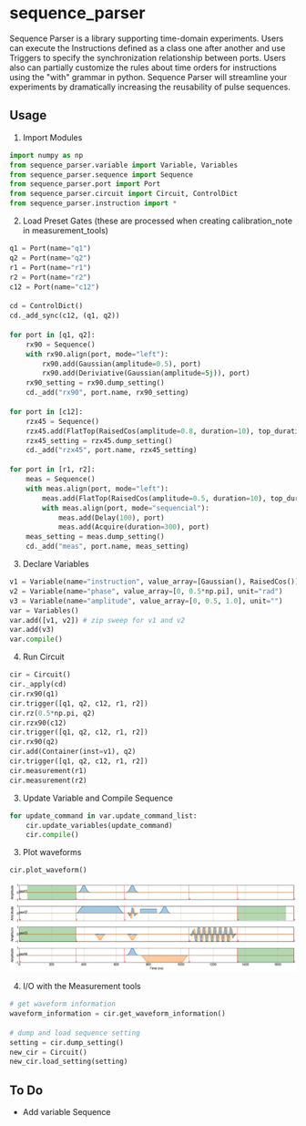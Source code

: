 # sequence_parser
Sequence Parser is a library supporting time-domain experiments.
Users can execute the Instructions defined as a class one after another and use Triggers to specify the synchronization relationship between ports.
Users also can partially customize the rules about time orders for instructions using the "with" grammar in python.
Sequence Parser will streamline your experiments by dramatically increasing the reusability of pulse sequences.

## Usage

1. Import Modules
```python
import numpy as np
from sequence_parser.variable import Variable, Variables
from sequence_parser.sequence import Sequence
from sequence_parser.port import Port
from sequence_parser.circuit import Circuit, ControlDict
from sequence_parser.instruction import *
```

2. Load Preset Gates (these are processed when creating calibration_note in measurement_tools)
```python
q1 = Port(name="q1")
q2 = Port(name="q2")
r1 = Port(name="r1")
r2 = Port(name="r2")
c12 = Port(name="c12")

cd = ControlDict()
cd._add_sync(c12, (q1, q2))

for port in [q1, q2]:
    rx90 = Sequence()
    with rx90.align(port, mode="left"):
        rx90.add(Gaussian(amplitude=0.5), port)
        rx90.add(Deriviative(Gaussian(amplitude=5j)), port)
    rx90_setting = rx90.dump_setting()
    cd._add("rx90", port.name, rx90_setting)
    
for port in [c12]:
    rzx45 = Sequence()
    rzx45.add(FlatTop(RaisedCos(amplitude=0.8, duration=10), top_duration=300), port)
    rzx45_setting = rzx45.dump_setting()
    cd._add("rzx45", port.name, rzx45_setting)

for port in [r1, r2]:
    meas = Sequence()
    with meas.align(port, mode="left"):
        meas.add(FlatTop(RaisedCos(amplitude=0.5, duration=10), top_duration=400), port)
        with meas.align(port, mode="sequencial"):
            meas.add(Delay(100), port)
            meas.add(Acquire(duration=300), port)
    meas_setting = meas.dump_setting()
    cd._add("meas", port.name, meas_setting)
```

3. Declare Variables
```python
v1 = Variable(name="instruction", value_array=[Gaussian(), RaisedCos()], unit="")
v2 = Variable(name="phase", value_array=[0, 0.5*np.pi], unit="rad")
v3 = Variable(name="amplitude", value_array=[0, 0.5, 1.0], unit="")
var = Variables()
var.add([v1, v2]) # zip sweep for v1 and v2
var.add(v3)
var.compile()
```

4. Run Circuit
```python
cir = Circuit()
cir._apply(cd)
cir.rx90(q1)
cir.trigger([q1, q2, c12, r1, r2])
cir.rz(0.5*np.pi, q2)
cir.rzx90(c12)
cir.trigger([q1, q2, c12, r1, r2])
cir.rx90(q2)
cir.add(Container(inst=v1), q2)
cir.trigger([q1, q2, c12, r1, r2])
cir.measurement(r1)
cir.measurement(r2)
```

3. Update Variable and Compile Sequence
```python
for update_command in var.update_command_list:
    cir.update_variables(update_command)
    cir.compile()
```

3. Plot waveforms
```python
cir.plot_waveform()
```
![Pulse sequence](/figures/pulse_sequence.png)

4. I/O with the Measurement tools
```python
# get waveform information
waveform_information = cir.get_waveform_information()

# dump and load sequence setting
setting = cir.dump_setting()
new_cir = Circuit()
new_cir.load_setting(setting)
```

## To Do
- Add variable Sequence
